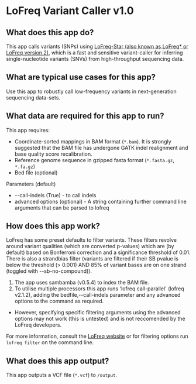 # LoFreq Variant Caller v1.0

## What does this app do?
This app calls variants (SNPs) using [LoFreq-Star (also known as LoFreq* or LoFreq version 2)](https://csb5.github.io/lofreq/), which is a fast and sensitive variant-caller for inferring single-nucleotide variants (SNVs) from high-throughput sequencing data.

## What are typical use cases for this app?
Use this app to robustly call low-frequency variants in next-generation sequencing data-sets.

## What data are required for this app to run?
This app requires:
- Coordinate-sorted mappings in BAM format (`*.bam`). It is strongly suggested that the BAM file has undergone GATK indel realignment and base quality score recalibration.
- Reference genome sequence in gzipped fasta format (`*.fasta.gz`, `*.fa.gz`)
- Bed file (optional)

Parameters (default)
- --call-indels (True) - to call indels 
- advanced options (optional) - A string containing further command line arguments that can be parsed to lofreq

## How does this app work?
LoFreq has some preset defaults to filter variants. These filters revolve around variant qualities (which are converted p-values) which are (by default) based on Bonferroni correction and a significance threshold of 0.01.
There is also a strandbias filter (variants are filtered if their SB pvalue is below the threshold (> 0.001) AND 85% of variant bases are on one strand (toggled with --sb-no-compound)).

1. The app uses sambamba (v0.5.4) to index the BAM file.
2. To utilise multiple processors this app runs 'lofreq call-parallel' (lofreq v2.1.2), adding the bedfile,--call-indels parameter and any advanced options to the command as required. 
  - However, specifying specific filtering arguments using the advanced options may not work (this is untested) and is not reccomended by the LoFreq developers.

For more information, consult the [LoFreq website](http://csb5.github.io/lofreq/) or for filtering options run `lofreq filter` on the command line.

## What does this app output?
This app outputs a VCF file (`*.vcf`) to `/output`.

